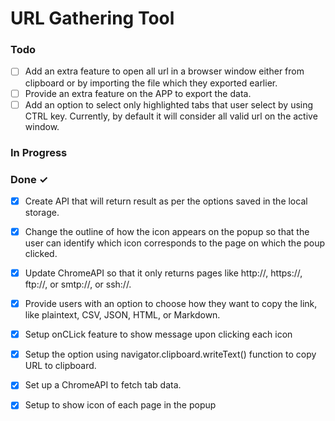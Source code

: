 

# URL Gathering Tool

 

### Todo

- [ ] Add an extra feature to open all url in a browser window either from clipboard or by importing the file which they exported earlier.  
- [ ] Provide an extra feature on the APP to export the data.  
- [ ] Add an option to select only highlighted tabs that user select by using CTRL key. Currently, by default it will consider all valid url on the active window.  

### In Progress


### Done ✓

- [x] Create API that will return result as per the options saved in the local storage.  
- [x] Change the outline of how the icon appears on the popup so that the user can identify which icon corresponds to the page on which the poup clicked.  
- [x] Update ChromeAPI so that it only returns pages like http://, https://, ftp://, or smtp://, or ssh://.  
- [x] Provide users with an option to choose how they want to copy the link, like plaintext, CSV, JSON, HTML, or Markdown.  
- [x] Setup onCLick feature to show message upon clicking each icon  
- [x] Setup the option using navigator.clipboard.writeText() function to copy URL to clipboard.  
- [x] Set up a ChromeAPI to fetch tab data.  
- [x] Setup to show icon of each page in the popup  

